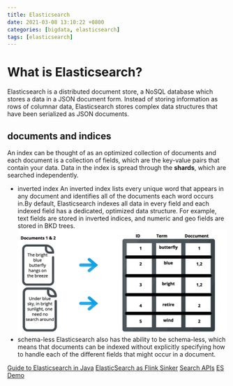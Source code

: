 ```yaml
---
title: Elasticsearch
date: 2021-03-08 13:10:22 +0800
categories: [bigdata, elasticsearch]
tags: [elasticsearch]
---
```


# What is Elasticsearch?
Elasticsearch is a distributed document store, a NoSQL database which stores a data in a JSON document form. Instead of storing information as rows of columnar data, Elasticsearch stores complex data structures that have been serialized as JSON documents.

## documents and indices
An index can be thought of as an optimized collection of documents and each document is a collection of fields, which are the key-value pairs that contain your data. Data in the index is spread through the **shards**, which are searched independently.
-  inverted index
An inverted index lists every unique word that appears in any document and identifies all of the documents each word occurs in.By default, Elasticsearch indexes all data in every field and each indexed field has a dedicated, optimized data structure. For example, text fields are stored in inverted indices, and numeric and geo fields are stored in BKD trees.
![](../assets/img/sample/inverse-index.webp)
- schema-less
Elasticsearch also has the ability to be schema-less, which means that documents can be indexed without explicitly specifying how to handle each of the different fields that might occur in a document.

[Guide to Elasticsearch in Java](https://www.baeldung.com/elasticsearch-java)
[ElasticSearch as Flink Sinker](https://www.flinkinpractice.com/2019/10/29/ElasticSearch-as-Sinker/)
[Search APIs](https://www.elastic.co/guide/en/elasticsearch/client/java-rest/master/java-rest-high-search.html)
[ES Demo](https://www.javacodegeeks.com/2018/03/elasticsearch-tutorial-beginners.html)
